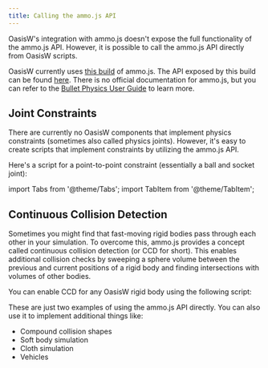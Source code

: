 ```yaml
---
title: Calling the ammo.js API
---
```


OasisW's integration with ammo.js doesn't expose the full functionality of the ammo.js API. However, it is possible to call the ammo.js API directly from OasisW scripts.

OasisW currently uses [this build][1] of ammo.js. The API exposed by this build can be found [here][2]. There is no official documentation for ammo.js, but you can refer to the [Bullet Physics User Guide][3] to learn more.

## Joint Constraints

There are currently no OasisW components that implement physics constraints (sometimes also called physics joints). However, it's easy to create scripts that implement constraints by utilizing the ammo.js API.

Here's a script for a point-to-point constraint (essentially a ball and socket joint):

import Tabs from '@theme/Tabs';
import TabItem from '@theme/TabItem';

<Tabs defaultValue="classic" groupId='script-code'>
<!-- <TabItem  value="esm" label="ESM">

```javascript
import { Script, Vec3, Entity, Color } from 'playcanvas';

export class PointToPointConstraint extends Script {
    static scriptName = "pointToPointConstraint";

    /**
     * Position of the constraint in the local space of this entity.
     * 
     * @attribute
     * @title Pivot
     * @type {Vec3}
     */
    pivotA = new pc.Vec3(0, 0, 0);

    /**
     * Optional second entity.
     * 
     * @attribute
     * @title Connected Entity
     * @type {Entity}
     */
    entityB = null;

    /**
     * Position of the constraint in the local space of entity B (if specified).
     * 
     * @attribute
     * @title Connected Pivot
     * @type {Vec3}
     */
    pivotB = new pc.Vec3(0, 0, 0);

    /**
     * Maximum breaking impulse threshold required to break the constraint.
     * 
     * @attribute
     * @title Break Threshold
     * @type {number}
     */
    breakingThreshold = 3.4e+38;

    /**
     * Enable collision between linked rigid bodies.
     * 
     * @attribute
     * @title Enable Collision
     * @type {boolean}
     */
    enableCollision = true;

    /**
     * Enable to render a representation of the constraint.
     * 
     * @attribute
     * @title Debug Render
     * @type {boolean}
     */
    debugRender = false;

    /**
     * The color of the debug rendering of the constraint.
     * 
     * @attribute
     * @title Debug Color
     * @type {Color}
     */
    debugColor = new Color(1, 0, 0);

    initialize() {
        this.createConstraint();

        this.on('attr', (name, value, prev) => {
            // If any constraint properties change, recreate the constraint
            if (name === 'pivotA' || name === 'entityB' || name === 'pivotB') {
                this.createConstraint();
            } else if (name === 'breakingThreshold') {
                this.constraint.setBreakingImpulseThreshold(this.breakingThreshold);
                this.activate();
            }
        });
        this.on('enable', () => {
            this.createConstraint();
        });
        this.on('disable', () => {
            this.destroyConstraint();
        });
        this.on('destroy', () => {
            this.destroyConstraint();
        });
    }

    createConstraint() {
        if (this.constraint) {
            this.destroyConstraint();
        }

        var bodyA = this.entity.rigidbody.body;
        var pivotA = new Ammo.btVector3(this.pivotA.x, this.pivotA.y, this.pivotA.z);
        if (this.entityB && this.entityB.rigidbody) {
            var bodyB = this.entityB.rigidbody.body;
            var pivotB = new Ammo.btVector3(this.pivotB.x, this.pivotB.y, this.pivotB.z);
            this.constraint = new Ammo.btPoint2PointConstraint(bodyA, bodyB, pivotA, pivotB);
        } else {
            this.constraint = new Ammo.btPoint2PointConstraint(bodyA, pivotA);
        }

        var dynamicsWorld = this.app.systems.rigidbody.dynamicsWorld;
        dynamicsWorld.addConstraint(this.constraint, !this.enableCollision);

        this.activate();
    }

    destroyConstraint() {
        if (this.constraint) {
            const dynamicsWorld = this.app.systems.rigidbody.dynamicsWorld;
            dynamicsWorld.removeConstraint(this.constraint);
            Ammo.destroy(this.constraint);
            this.constraint = null;
        }
    }

    activate() {
        this.entity.rigidbody.activate();
        if (this.entityB) {
            this.entityB.rigidbody.activate();
        }
    }

    update(dt) {
        if (this.debugRender) {
        // Note that it's generally bad to allocate new objects in an update function
        // but this is just for debug rendering and will normally be disabled
        var tempVecA = new Vec3();
        this.entity.getWorldTransform().transformPoint(this.pivotA, tempVecA);
        this.app.renderLine(this.entity.getPosition(), tempVecA, this.debugColor);
        if (this.entityB) {
            this.app.renderLine(this.entityB.getPosition(), tempVecA, this.debugColor);
        }
    }
    }
}

```

</TabItem> -->
<TabItem value="classic" label="Classic">

```javascript
var PointToPointConstraint = pc.createScript('pointToPointConstraint');

PointToPointConstraint.attributes.add('pivotA', {
    title: 'Pivot',
    description: 'Position of the constraint in the local space of this entity.',
    type: 'vec3',
    default: [0, 0, 0]
});
PointToPointConstraint.attributes.add('entityB', {
    title: 'Connected Entity',
    description: 'Optional second entity',
    type: 'entity'
});
PointToPointConstraint.attributes.add('pivotB', {
    title: 'Connected Pivot',
    description: 'Position of the constraint in the local space of entity B (if specified).',
    type: 'vec3',
    default: [0, 0, 0]
});
PointToPointConstraint.attributes.add('breakingThreshold', {
    title: 'Break Threshold',
    description: 'Maximum breaking impulse threshold required to break the constraint.',
    type: 'number',
    default: 3.4e+38
});
PointToPointConstraint.attributes.add('enableCollision', {
    title: 'Enable Collision',
    description: 'Enable collision between linked rigid bodies.',
    type: 'boolean',
    default: true
});
PointToPointConstraint.attributes.add('debugRender', {
    title: 'Debug Render',
    description: 'Enable to render a representation of the constraint.',
    type: 'boolean',
    default: false
});
PointToPointConstraint.attributes.add('debugColor', {
    title: 'Debug Color',
    description: 'The color of the debug rendering of the constraint.',
    type: 'rgb',
    default: [1, 0, 0]
});

// initialize code called once per entity
PointToPointConstraint.prototype.initialize = function() {
    this.createConstraint();

    this.on('attr', function(name, value, prev) {
        // If any constraint properties change, recreate the constraint
        if (name === 'pivotA' || name === 'entityB' || name === 'pivotB') {
            this.createConstraint();
        } else if (name === 'breakingThreshold') {
            this.constraint.setBreakingImpulseThreshold(this.breakingThreshold);
            this.activate();
        }
    });
    this.on('enable', function () {
        this.createConstraint();
    });
    this.on('disable', function () {
        this.destroyConstraint();
    });
    this.on('destroy', function () {
        this.destroyConstraint();
    });
};

PointToPointConstraint.prototype.createConstraint = function() {
    if (this.constraint) {
        this.destroyConstraint();
    }

    var bodyA = this.entity.rigidbody.body;
    var pivotA = new Ammo.btVector3(this.pivotA.x, this.pivotA.y, this.pivotA.z);
    if (this.entityB && this.entityB.rigidbody) {
        var bodyB = this.entityB.rigidbody.body;
        var pivotB = new Ammo.btVector3(this.pivotB.x, this.pivotB.y, this.pivotB.z);
        this.constraint = new Ammo.btPoint2PointConstraint(bodyA, bodyB, pivotA, pivotB);
    } else {
        this.constraint = new Ammo.btPoint2PointConstraint(bodyA, pivotA);
    }

    var dynamicsWorld = this.app.systems.rigidbody.dynamicsWorld;
    dynamicsWorld.addConstraint(this.constraint, !this.enableCollision);

    this.activate();
};

PointToPointConstraint.prototype.destroyConstraint = function() {
    if (this.constraint) {
        var dynamicsWorld = this.app.systems.rigidbody.dynamicsWorld;
        dynamicsWorld.removeConstraint(this.constraint);
        Ammo.destroy(this.constraint);
        this.constraint = null;
    }
};

PointToPointConstraint.prototype.activate = function() {
    this.entity.rigidbody.activate();
    if (this.entityB) {
        this.entityB.rigidbody.activate();
    }
};

// update code called every frame
PointToPointConstraint.prototype.update = function(dt) {
    if (this.debugRender) {
        // Note that it's generally bad to allocate new objects in an update function
        // but this is just for debug rendering and will normally be disabled
        var tempVecA = new pc.Vec3();
        this.entity.getWorldTransform().transformPoint(this.pivotA, tempVecA);
        this.app.renderLine(this.entity.getPosition(), tempVecA, this.debugColor);
        if (this.entityB) {
            this.app.renderLine(this.entityB.getPosition(), tempVecA, this.debugColor);
        }
    }
};
```

</TabItem>
</Tabs>

<!-- A project implementing all constraint types for ammo.js can be found [here][4]. -->

## Continuous Collision Detection

Sometimes you might find that fast-moving rigid bodies pass through each other in your simulation. To overcome this, ammo.js provides a concept called continuous collision detection (or CCD for short). This enables additional collision checks by sweeping a sphere volume between the previous and current positions of a rigid body and finding intersections with volumes of other bodies.

You can enable CCD for any OasisW rigid body using the following script:

<Tabs defaultValue="classic" groupId='script-code'>
<!-- <TabItem  value="esm" label="ESM">

```javascript
import { Script } from 'playcanvas';

export class Ccd extends Script {
    static scriptName = "ccd";

    /**
     * Number of meters moved in one frame before CCD is enabled.
     * 
     * @attribute
     * @title Motion Threshold
     * @type {number}
     */
    motionThreshold = 1;

    /**
     * This should be below the half extent of the collision volume. E.g., For an object of dimensions 1 meter, try 0.2.
     * 
     * @attribute
     * @title Swept Sphere Radius
     * @type {number}
     */
    sweptSphereRadius = 0.2;

    initialize() {
        const body = this.entity.rigidbody.body;
        body.setCcdMotionThreshold(this.motionThreshold);
        body.setCcdSweptSphereRadius(this.sweptSphereRadius);

        this.on('attr:motionThreshold', function(value) {
            body = this.entity.rigidbody.body;
            body.setCcdMotionThreshold(value);
        });
        this.on('attr:sweptSphereRadius', function(value) {
            body = this.entity.rigidbody.body;
            body.setCcdSweptSphereRadius(value);
        });
    }
}
```

</TabItem> -->
<TabItem value="classic" label="Classic">

```javascript
var Ccd = pc.createScript('ccd');

Ccd.attributes.add('motionThreshold', {
    type: 'number',
    default: 1,
    title: 'Motion Threshold',
    description: 'Number of meters moved in one frame before CCD is enabled'
});

Ccd.attributes.add('sweptSphereRadius', {
    type: 'number',
    default: 0.2,
    title: 'Swept Sphere Radius',
    description: 'This should be below the half extent of the collision volume. E.g For an object of dimensions 1 meter, try 0.2'
});

// initialize code called once per entity
Ccd.prototype.initialize = function() {
    var body; // Type btRigidBody

    body = this.entity.rigidbody.body;
    body.setCcdMotionThreshold(this.motionThreshold);
    body.setCcdSweptSphereRadius(this.sweptSphereRadius);

    this.on('attr:motionThreshold', function(value, prev) {
        body = this.entity.rigidbody.body;
        body.setCcdMotionThreshold(value);
    });
    this.on('attr:sweptSphereRadius', function(value, prev) {
        body = this.entity.rigidbody.body;
        body.setCcdSweptSphereRadius(value);
    });
};
```

</TabItem>
</Tabs>

<!-- A project implementing CCD can be found [here][5]. -->

These are just two examples of using the ammo.js API directly. You can also use it to implement additional things like:

- Compound collision shapes
- Soft body simulation
- Cloth simulation
- Vehicles

[1]: https://github.com/kripken/ammo.js/commit/dcab07bf0e7f2b4b64c01dc45da846344c8f50be
[2]: https://github.com/kripken/ammo.js/blob/dcab07bf0e7f2b4b64c01dc45da846344c8f50be/ammo.idl
[3]: https://github.com/bulletphysics/bullet3/blob/master/docs/Bullet_User_Manual.pdf
<!-- [4]: https://playcanvas.com/project/618829/overview/physics-constraints -->
<!-- [5]: https://playcanvas.com/project/447023/overview/physics-with-ccd -->
